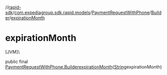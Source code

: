 //[rapid-sdk](../../../../index.md)/[com.expediagroup.sdk.rapid.models](../../index.md)/[PaymentRequestWithPhone](../index.md)/[Builder](index.md)/[expirationMonth](expiration-month.md)

# expirationMonth

[JVM]\

public final [PaymentRequestWithPhone.Builder](index.md)[expirationMonth](expiration-month.md)([String](https://docs.oracle.com/javase/8/docs/api/java/lang/String.html)expirationMonth)
